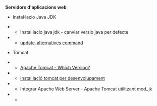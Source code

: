 **Servidors d'aplicacions web**

- Instal·lacio Java JDK
- - Instal·lacio java jdk - canviar versio java per defecte
- - [update-alternatives command](https://bitmingw.com/2019/08/28/ubuntu-update-alternatives/)
    
- Tomcat
- - [Apache Tomcat - Which Version?](https://tomcat.apache.org/whichversion.html)
- - [Instal·lació tomcat per desenvolupament](https://github.com/pauca881/DAW_Classwork/blob/main/WIKI/M08/UF2/instalacio_tomcat_dev.txt)
- - Integrar Apache Web Server - Apache Tomcat utilitzant mod_jk
- - 
